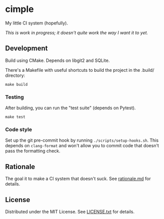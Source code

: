 cimple
======

My little CI system (hopefully).

_This is work in progress; it doesn't quite work the way I want it to yet._

Development
-----------

Build using CMake.
Depends on libgit2 and SQLite.

There's a Makefile with useful shortcuts to build the project in the .build/
directory:

    make build

### Testing

After building, you can run the "test suite" (depends on Pytest).

    make test

### Code style

Set up the git pre-commit hook by running `./scripts/setup-hooks.sh`.
This depends on `clang-format` and won't allow you to commit code that doesn't
pass the formatting check.

Rationale
---------

The goal it to make a CI system that doesn't suck.
See [rationale.md] for details.

[rationale.md]: doc/rationale.md

License
-------

Distributed under the MIT License.
See [LICENSE.txt] for details.

[LICENSE.txt]: LICENSE.txt
